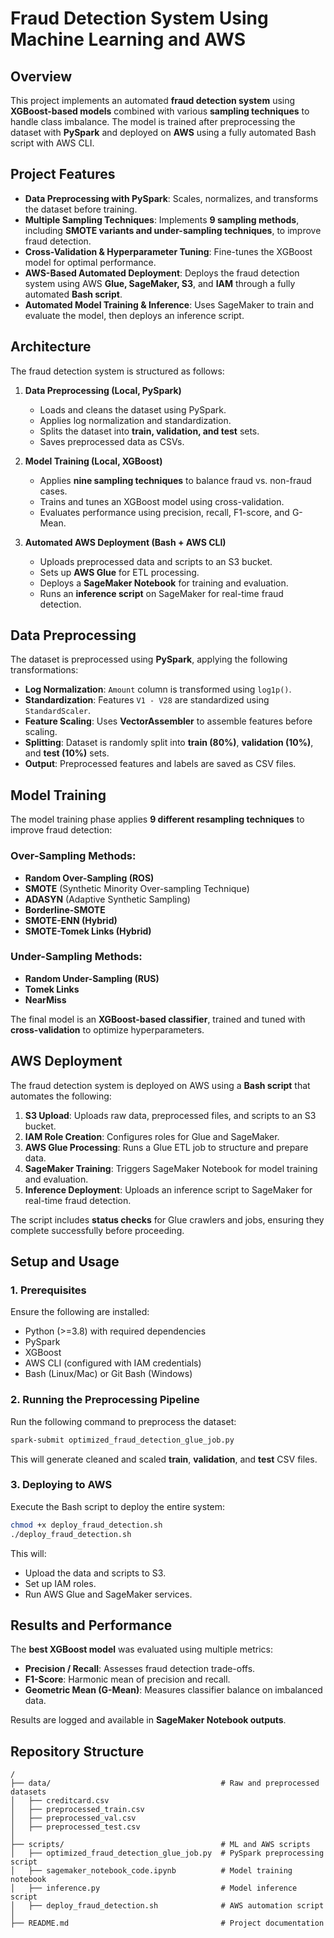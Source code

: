 # Fraud Detection System Using Machine Learning and AWS

## Overview
This project implements an automated **fraud detection system** using **XGBoost-based models** combined with various **sampling techniques** to handle class imbalance. The model is trained after preprocessing the dataset with **PySpark** and deployed on **AWS** using a fully automated Bash script with AWS CLI.

## Project Features
- **Data Preprocessing with PySpark**: Scales, normalizes, and transforms the dataset before training.
- **Multiple Sampling Techniques**: Implements **9 sampling methods**, including **SMOTE variants and under-sampling techniques**, to improve fraud detection.
- **Cross-Validation & Hyperparameter Tuning**: Fine-tunes the XGBoost model for optimal performance.
- **AWS-Based Automated Deployment**: Deploys the fraud detection system using AWS **Glue, SageMaker, S3**, and **IAM** through a fully automated **Bash script**.
- **Automated Model Training & Inference**: Uses SageMaker to train and evaluate the model, then deploys an inference script.

## Architecture
The fraud detection system is structured as follows:

1. **Data Preprocessing (Local, PySpark)**
   - Loads and cleans the dataset using PySpark.
   - Applies log normalization and standardization.
   - Splits the dataset into **train, validation, and test** sets.
   - Saves preprocessed data as CSVs.
   
2. **Model Training (Local, XGBoost)**
   - Applies **nine sampling techniques** to balance fraud vs. non-fraud cases.
   - Trains and tunes an XGBoost model using cross-validation.
   - Evaluates performance using precision, recall, F1-score, and G-Mean.
   
3. **Automated AWS Deployment (Bash + AWS CLI)**
   - Uploads preprocessed data and scripts to an S3 bucket.
   - Sets up **AWS Glue** for ETL processing.
   - Deploys a **SageMaker Notebook** for training and evaluation.
   - Runs an **inference script** on SageMaker for real-time fraud detection.

## Data Preprocessing
The dataset is preprocessed using **PySpark**, applying the following transformations:

- **Log Normalization**: `Amount` column is transformed using `log1p()`.
- **Standardization**: Features `V1 - V28` are standardized using `StandardScaler`.
- **Feature Scaling**: Uses **VectorAssembler** to assemble features before scaling.
- **Splitting**: Dataset is randomly split into **train (80%)**, **validation (10%)**, and **test (10%)** sets.
- **Output**: Preprocessed features and labels are saved as CSV files.

## Model Training
The model training phase applies **9 different resampling techniques** to improve fraud detection:

### **Over-Sampling Methods:**
- **Random Over-Sampling (ROS)**
- **SMOTE** (Synthetic Minority Over-sampling Technique)
- **ADASYN** (Adaptive Synthetic Sampling)
- **Borderline-SMOTE**
- **SMOTE-ENN (Hybrid)**
- **SMOTE-Tomek Links (Hybrid)**

### **Under-Sampling Methods:**
- **Random Under-Sampling (RUS)**
- **Tomek Links**
- **NearMiss**

The final model is an **XGBoost-based classifier**, trained and tuned with **cross-validation** to optimize hyperparameters.

## AWS Deployment
The fraud detection system is deployed on AWS using a **Bash script** that automates the following:

1. **S3 Upload**: Uploads raw data, preprocessed files, and scripts to an S3 bucket.
2. **IAM Role Creation**: Configures roles for Glue and SageMaker.
3. **AWS Glue Processing**: Runs a Glue ETL job to structure and prepare data.
4. **SageMaker Training**: Triggers SageMaker Notebook for model training and evaluation.
5. **Inference Deployment**: Uploads an inference script to SageMaker for real-time fraud detection.

The script includes **status checks** for Glue crawlers and jobs, ensuring they complete successfully before proceeding.

## Setup and Usage
### **1. Prerequisites**
Ensure the following are installed:
- Python (>=3.8) with required dependencies
- PySpark
- XGBoost
- AWS CLI (configured with IAM credentials)
- Bash (Linux/Mac) or Git Bash (Windows)

### **2. Running the Preprocessing Pipeline**
Run the following command to preprocess the dataset:
```bash
spark-submit optimized_fraud_detection_glue_job.py
```
This will generate cleaned and scaled **train**, **validation**, and **test** CSV files.

### **3. Deploying to AWS**
Execute the Bash script to deploy the entire system:
```bash
chmod +x deploy_fraud_detection.sh
./deploy_fraud_detection.sh
```
This will:
- Upload the data and scripts to S3.
- Set up IAM roles.
- Run AWS Glue and SageMaker services.

## Results and Performance
The **best XGBoost model** was evaluated using multiple metrics:
- **Precision / Recall**: Assesses fraud detection trade-offs.
- **F1-Score**: Harmonic mean of precision and recall.
- **Geometric Mean (G-Mean)**: Measures classifier balance on imbalanced data.

Results are logged and available in **SageMaker Notebook outputs**.

## Repository Structure
```
/
├── data/                                      # Raw and preprocessed datasets
│   ├── creditcard.csv
│   ├── preprocessed_train.csv
│   ├── preprocessed_val.csv
│   ├── preprocessed_test.csv
│
├── scripts/                                   # ML and AWS scripts
│   ├── optimized_fraud_detection_glue_job.py  # PySpark preprocessing script
│   ├── sagemaker_notebook_code.ipynb          # Model training notebook
│   ├── inference.py                           # Model inference script
│   ├── deploy_fraud_detection.sh              # AWS automation script
│
├── README.md                                  # Project documentation
```
